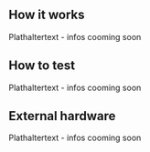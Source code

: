 <!---

This file is used to generate your project datasheet. Please fill in the information below and delete any unused
sections.

You can also include images in this folder and reference them in the markdown. Each image must be less than
512 kb in size, and the combined size of all images must be less than 1 MB.
-->

## How it works

Plathaltertext - infos cooming soon

## How to test

Plathaltertext - infos cooming soon

## External hardware

Plathaltertext - infos cooming soon
